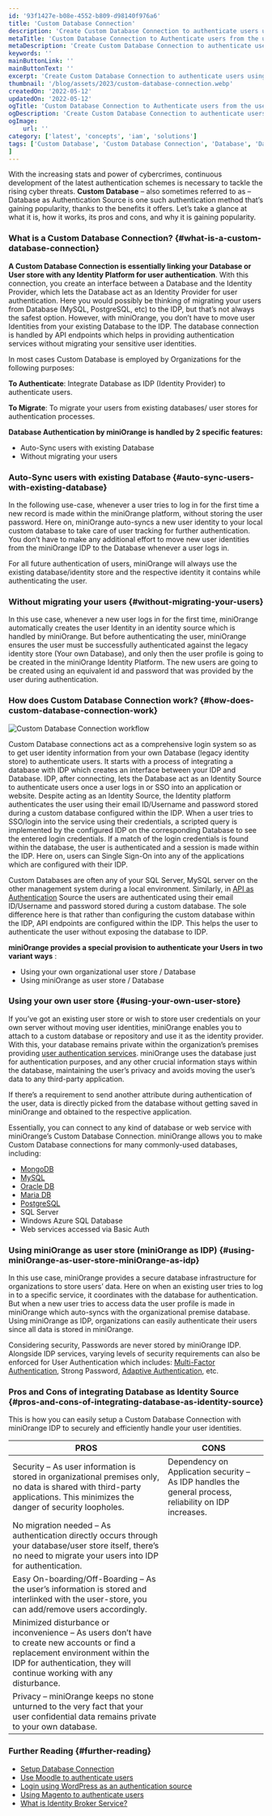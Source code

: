 ```yaml
---
id: '93f1427e-b08e-4552-b809-d98140f976a6'
title: 'Custom Database Connection'
description: 'Create Custom Database Connection to authenticate users using configured IDP without migrating your user identities.'
metaTitle: 'Custom Database Connection to Authenticate users from the user store'
metaDescription: 'Create Custom Database Connection to authenticate users using configured IDP without migrating your user identities.'
keywords: ''
mainButtonLink: ''
mainButtonText: ''
excerpt: 'Create Custom Database Connection to authenticate users using configured IDP without migrating your user identities.'
thumbnail: '/blog/assets/2023/custom-database-connection.webp'
createdOn: '2022-05-12'
updatedOn: '2022-05-12'
ogTitle: 'Custom Database Connection to Authenticate users from the user store'
ogDescription: 'Create Custom Database Connection to authenticate users using configured IDP without migrating your user identities.'
ogImage:
    url: ''
category: ['latest', 'concepts', 'iam', 'solutions']
tags: ['Custom Database', 'Custom Database Connection', 'Database', 'Database as Authentication Source', 'SSO'
]
---
```


With the increasing stats and power of cybercrimes, continuous development of the latest authentication schemes is necessary to tackle the rising cyber threats. **Custom Database** – also sometimes referred to as – Database as Authentication Source is one such authentication method that’s gaining popularity,  thanks to the benefits it offers. Let’s take a glance at what it is, how it works, its pros and cons, and why it is gaining popularity.

### What is a Custom Database Connection? {#what-is-a-custom-database-connection}

**A Custom Database Connection is essentially linking your Database or User store with any Identity Platform for user authentication**. With this connection, you create an interface between a Database and the Identity Provider, which lets the Database act as an Identity Provider for user authentication. Here you would possibly be thinking of migrating your users from Database (MySQL, PostgreSQL, etc) to the IDP, but that’s not always the safest option. However, with miniOrange, you don’t have to move user Identities from your existing Database to the IDP. The database connection is handled by API endpoints which helps in providing authentication services without migrating your sensitive user identities.

In most cases Custom Database is employed by Organizations for the following purposes:

**To Authenticate**: Integrate Database as IDP (Identity Provider) to authenticate users.

**To Migrate**: To migrate your users from existing databases/ user stores for authentication processes.

**Database Authentication by miniOrange is handled by 2 specific features:**

- Auto-Sync users with existing Database
- Without migrating your users

### Auto-Sync users with existing Database {#auto-sync-users-with-existing-database}

In the following use-case, whenever a user tries to log in for the first time a new record is made within the miniOrange platform, without storing the user password. Here on, miniOrange auto-syncs a new user identity to your local custom database to take care of user tracking for further authentication. You don’t have to make any additional effort to move new user identities from the miniOrange IDP to the Database whenever a user logs in.

For all future authentication of users, miniOrange will always use the existing database/identity store and the respective identity it contains while authenticating the user.


### Without migrating your users {#without-migrating-your-users}

In this use case, whenever a new user logs in for the first time, miniOrange automatically creates the user Identity in an identity source which is handled by miniOrange. But before authenticating the user, miniOrange ensures the user must be successfully authenticated against the legacy identity store (Your own Database), and only then the user profile is going to be created in the miniOrange Identity Platform. The new users are going to be created using an equivalent id and password that was provided by the user during authentication.

### How does Custom Database Connection work? {#how-does-custom-database-connection-work}

![Custom Database Connection workflow](/blog/assets/2023/custom-database-connection-workflow.webp)

Custom Database connections act as a comprehensive login system so as to get user identity information from your own Database (legacy identity store) to authenticate users. It starts with a process of integrating a database with IDP which creates an interface between your IDP and Database. IDP, after connecting, lets the Database act as an Identity Source to authenticate users once a user logs in or SSO into an application or website. Despite acting as an Identity Source, the Identity platform authenticates the user using their email ID/Username and password stored during a custom database configured within the IDP. When a user tries to SSO/login into the service using their credentials, a scripted query is implemented by the configured IDP on the corresponding Database to see the entered login credentials. If a match of the login credentials is found within the database, the user is authenticated and a session is made within the IDP. Here on, users can Single Sign-On into any of the applications which are configured with their IDP.

Custom Databases are often any of your SQL Server, MySQL server on the other management system during a local environment. Similarly, in [API as Authentication](https://www.miniorange.com/iam/login-with-external-idp/api-authentication) Source the users are authenticated using their email ID/Username and password stored during a custom database. The sole difference here is that rather than configuring the custom database within the IDP, API endpoints are configured within the IDP. This helps the user to authenticate the user without exposing the database to IDP.

**miniOrange provides a special provision to authenticate your Users in two variant ways** :

- Using your own organizational user store / Database
- Using miniOrange as user store / Database

### Using your own user store {#using-your-own-user-store}

If you’ve got an existing user store or wish to store user credentials on your own server without moving user identities, miniOrange enables you to attach to a custom database or repository and use it as the identity provider. With this, your database remains private within the organization’s premises providing [user authentication services](https://www.techtarget.com/searchsecurity/definition/user-authentication). miniOrange uses the database just for authentication purposes, and any other crucial information stays within the database, maintaining the user’s privacy and avoids moving the user’s data to any third-party application.

If there’s a requirement to send another attribute during authentication of the user, data is directly picked from the database without getting saved in miniOrange and obtained to the respective application.

Essentially, you can connect to any kind of database or web service with miniOrange’s Custom Database Connection.  miniOrange allows you to make Custom Database connections for many commonly-used databases, including:

- [MongoDB](https://www.miniorange.com/iam/login-with-external-idp/login-using-external-database-connection)
- [MySQL](https://www.miniorange.com/iam/login-with-external-idp/configure-mysql-database-sso)
- [Oracle DB](https://www.miniorange.com/iam/login-with-external-idp/configure-oracle-database-sso)
- [Maria DB](https://www.miniorange.com/iam/login-with-external-idp/configure-mariadb-sso)
- [PostgreSQL](https://www.miniorange.com/iam/login-with-external-idp/configure-postgresql-database-sso)
- SQL Server
- Windows Azure SQL Database
- Web services accessed via Basic Auth

### Using miniOrange as user store (miniOrange as IDP) {#using-miniOrange-as-user-store-miniOrange-as-idp}

In this use case, miniOrange provides a secure database infrastructure for organizations to store users’ data. Here on when an existing user tries to log in to a specific service, it coordinates with the database for authentication. But when a new user tries to access data the user profile is made in miniOrange which auto-syncs with the organizational premise database. Using miniOrange as IDP, organizations can easily authenticate their users since all data is stored in miniOrange.

Considering security, Passwords are never stored by miniOrange IDP. Alongside IDP services, varying levels of security requirements can also be enforced for User Authentication which includes: [Multi-Factor Authentication](https://blog.miniorange.com/what-is-multi-factor-authentication-mfa/), Strong Password, [Adaptive Authentication](https://www.miniorange.com/products/adaptive-multi-factor-authentication-mfa), etc.

### Pros and Cons of integrating Database as Identity Source {#pros-and-cons-of-integrating-database-as-identity-source}


This is how you can easily setup a Custom Database Connection with miniOrange IDP to securely and efficiently handle your user identities.

| PROS                                                        | CONS                                       |
|-------------------------------------------------------------|--------------------------------------------|
| Security – As user information is stored in organizational premises only, no data is shared with third-party applications. This minimizes the danger of security loopholes. | Dependency on Application security – As IDP handles the general process, reliability on IDP increases. |
| No migration needed – As authentication directly occurs through your database/user store itself, there’s no need to migrate your users into IDP for authentication. |                                        |
| Easy On-boarding/Off-Boarding – As the user’s information is stored and interlinked with the user-store, you can add/remove users accordingly. |                                          |
| Minimized disturbance or inconvenience  – As users don’t have to create new accounts or find a replacement environment within the IDP for authentication, they will continue working with any disturbance. |                                         |
| Privacy – miniOrange keeps no stone unturned to the very fact that your user confidential data remains private to your own database. |                                          |


### Further Reading {#further-reading}

- [Setup Database Connection](https://www.miniorange.com/iam/login-with-external-idp/login-using-external-database-connection)
- [Use Moodle to authenticate users](https://www.miniorange.com/iam/login-with-external-idp/configure-moodle-sso)
- [Login using WordPress as an authentication source](https://www.miniorange.com/iam/login-with-external-idp/configure-wordpress-sso)
- [Using Magento to authenticate users](https://www.miniorange.com/iam/login-with-external-idp/configure-magento-sso)
- [What is Identity Broker Service?](https://www.miniorange.com/products/identity-broker-service)